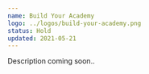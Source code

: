 ```yaml
---
name: Build Your Academy
logo: ../logos/build-your-academy.png
status: Hold
updated: 2021-05-21
---
```


Description coming soon..
